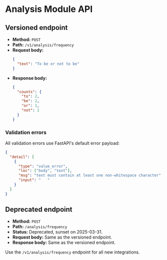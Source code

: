 # Analysis Module API

## Versioned endpoint
- **Method:** `POST`
- **Path:** `/v1/analysis/frequency`
- **Request body:**
  ```json
  {
    "text": "To be or not to be"
  }
  ```
- **Response body:**
  ```json
  {
    "counts": {
      "to": 2,
      "be": 2,
      "or": 1,
      "not": 1
    }
  }
  ```

### Validation errors
All validation errors use FastAPI's default error payload:
```json
{
  "detail": [
    {
      "type": "value_error",
      "loc": ["body", "text"],
      "msg": "text must contain at least one non-whitespace character",
      "input": "   "
    }
  ]
}
```

## Deprecated endpoint
- **Method:** `POST`
- **Path:** `/analysis/frequency`
- **Status:** Deprecated, sunset on 2025-03-31.
- **Request body:** Same as the versioned endpoint.
- **Response body:** Same as the versioned endpoint.

Use the `/v1/analysis/frequency` endpoint for all new integrations.
